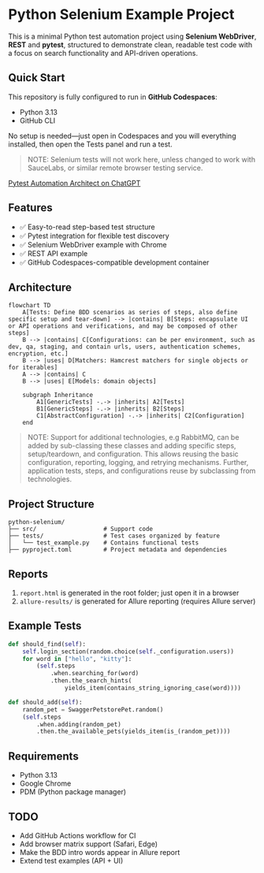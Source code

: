 # Python Selenium Example Project

This is a minimal Python test automation project using **Selenium WebDriver**, **REST** and **pytest**, structured to demonstrate clean, readable test code with a focus on search functionality and API-driven operations.

## Quick Start 
This repository is fully configured to run in **GitHub Codespaces**:
- Python 3.13
- GitHub CLI

No setup is needed—just open in Codespaces and you will everything installed, then open the Tests panel and run a test.

> NOTE: Selenium tests will not work here, unless changed to work with
> SauceLabs, or similar remote browser testing service.


[Pytest Automation Architect on ChatGPT](https://chatgpt.com/g/g-6818da8e3db48191852008fd6bef3ec2-pytest-automation-architect)

## Features

- ✅ Easy-to-read step-based test structure
- ✅ Pytest integration for flexible test discovery
- ✅ Selenium WebDriver example with Chrome
- ✅ REST API example
- ✅ GitHub Codespaces-compatible development container

## Architecture

```mermaid
flowchart TD
    A[Tests: Define BDD scenarios as series of steps, also define specific setup and tear-down] --> |contains| B[Steps: encapsulate UI or API operations and verifications, and may be composed of other steps]
    B --> |contains| C[Configurations: can be per environment, such as dev, qa, staging, and contain urls, users, authentication schemes, encryption, etc.]
    B --> |uses| D[Matchers: Hamcrest matchers for single objects or for iterables]
    A --> |contains| C
    B --> |uses| E[Models: domain objects]

    subgraph Inheritance
        A1[GenericTests] -.-> |inherits| A2[Tests]
        B1[GenericSteps] -.-> |inherits| B2[Steps]
        C1[AbstractConfiguration] -.-> |inherits| C2[Configuration]
    end
```

> NOTE: Support for additional technologies, e.g RabbitMQ, can be added by sub-classing these classes and adding specific steps, setup/teardown, and configuration. This allows reusing the basic configuration, reporting, logging, and retrying mechanisms. Further, application tests, steps, and configurations reuse by subclassing from technologies.

## Project Structure

```
python-selenium/
├── src/                   # Support code
├── tests/                 # Test cases organized by feature
│   └── test_example.py    # Contains functional tests
├── pyproject.toml         # Project metadata and dependencies
```

## Reports

1. `report.html` is generated in the root folder; just open it in a browser
2. `allure-results/` is generated for Allure reporting (requires Allure server)

## Example Tests

```python
def should_find(self):
    self.login_section(random.choice(self._configuration.users))
    for word in ["hello", "kitty"]:
        (self.steps
            .when.searching_for(word)
            .then.the_search_hints(
                yields_item(contains_string_ignoring_case(word))))
```

```python
def should_add(self):
    random_pet = SwaggerPetstorePet.random()
    (self.steps
        .when.adding(random_pet)
        .then.the_available_pets(yields_item(is_(random_pet))))
```

## Requirements

- Python 3.13
- Google Chrome
- PDM (Python package manager)

## TODO

- Add GitHub Actions workflow for CI
- Add browser matrix support (Safari, Edge)
- Make the BDD intro words appear in Allure report
- Extend test examples (API + UI)